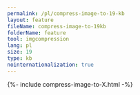 ```yaml
---
permalink: /pl/compress-image-to-19-kb
layout: feature
fileName: compress-image-to-19kb
folderName: feature
tool: imgcompression
lang: pl
size: 19
type: kb
nointernationalization: true
---
```

{%- include compress-image-to-X.html -%}       
